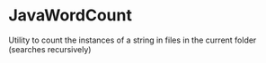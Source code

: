 # JavaWordCount
Utility to count the instances of a string in files in the current folder (searches recursively)
